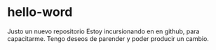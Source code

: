 # hello-word
Justo un nuevo repositorio
Estoy incursionando en en github, para capacitarme. Tengo deseos de parender y poder producir un cambio.
